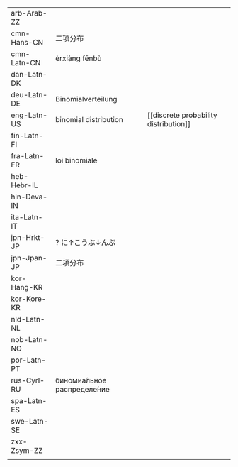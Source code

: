 | | | |
|-|-|-|
| arb-Arab-ZZ |  |  |
| cmn-Hans-CN | 二项分布 |  |
| cmn-Latn-CN | èrxiàng fēnbù |  |
| dan-Latn-DK |  |  |
| deu-Latn-DE | Binomialverteilung |  |
| eng-Latn-US | binomial distribution | [[discrete probability distribution]] |
| fin-Latn-FI |  |  |
| fra-Latn-FR | loi binomiale |  |
| heb-Hebr-IL |  |  |
| hin-Deva-IN |  |  |
| ita-Latn-IT |  |  |
| jpn-Hrkt-JP | ? に↑こうぶ↓んぷ |  |
| jpn-Jpan-JP | 二項分布 |  |
| kor-Hang-KR |  |  |
| kor-Kore-KR |  |  |
| nld-Latn-NL |  |  |
| nob-Latn-NO |  |  |
| por-Latn-PT |  |  |
| rus-Cyrl-RU | биномиа́льное распределе́ние |  |
| spa-Latn-ES |  |  |
| swe-Latn-SE |  |  |
| zxx-Zsym-ZZ |  |  |
|  |  |  |
